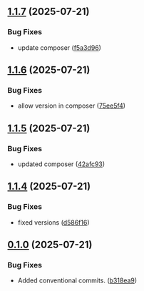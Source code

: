 ## [1.1.7](https://github.com/tearoom1/uniform-spam-words/compare/v1.1.6...v1.1.7) (2025-07-21)


### Bug Fixes

* update composer ([f5a3d96](https://github.com/tearoom1/uniform-spam-words/commit/f5a3d96c5c90c0b61a3c2fa87ceaa40099363707))

## [1.1.6](https://github.com/tearoom1/uniform-spam-words/compare/v1.1.5...v1.1.6) (2025-07-21)


### Bug Fixes

* allow version in composer ([75ee5f4](https://github.com/tearoom1/uniform-spam-words/commit/75ee5f40492234caab153f62cb58de4c151f7ccf))

## [1.1.5](https://github.com/tearoom1/uniform-spam-words/compare/v1.1.4...v1.1.5) (2025-07-21)


### Bug Fixes

* updated composer ([42afc93](https://github.com/tearoom1/uniform-spam-words/commit/42afc9315e2846cda5de5fb7ce1460b8c09ce9b7))

## [1.1.4](https://github.com/tearoom1/uniform-spam-words/compare/v0.1.0...v1.1.4) (2025-07-21)


### Bug Fixes

* fixed versions ([d586f16](https://github.com/tearoom1/uniform-spam-words/commit/d586f16e06c7731e7008c892cd127546b7135921))

## [0.1.0](https://github.com/tearoom1/uniform-spam-words/compare/v1.1.2...v0.1.0) (2025-07-21)


### Bug Fixes

* Added conventional commits. ([b318ea9](https://github.com/tearoom1/uniform-spam-words/commit/b318ea95b7419776cce5191b9e4c41d6b2cc73fb))

